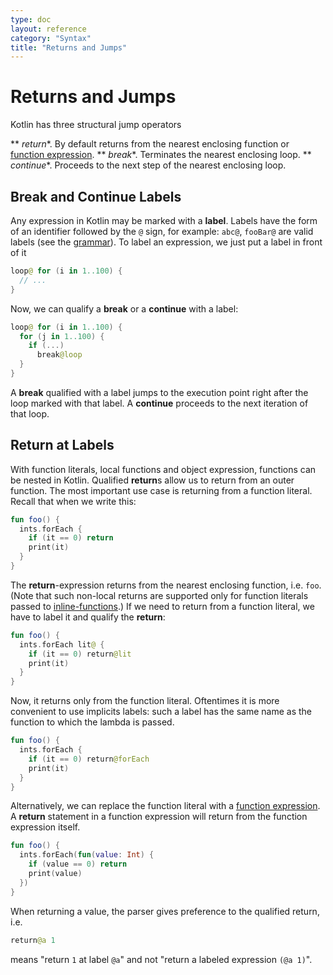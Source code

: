 ```yaml
---
type: doc
layout: reference
category: "Syntax"
title: "Returns and Jumps"
---
```


# Returns and Jumps

Kotlin has three structural jump operators

** *return**<!--keyword-->. By default returns from the nearest enclosing function or [function expression](lambdas.html#function-expressions).
** *break**<!--keyword-->. Terminates the nearest enclosing loop.
** *continue**<!--keyword-->. Proceeds to the next step of the nearest enclosing loop.

## Break and Continue Labels

Any expression in Kotlin may be marked with a **label**<!--keyword-->.
Labels have the form of an identifier followed by the `@` sign, for example: `abc@`, `fooBar@` are valid labels (see the [grammar](https://kotlinlang.org/docs/reference/grammar.html#label)).
To label an expression, we just put a label in front of it

``` kotlin
loop@ for (i in 1..100) {
  // ...
}
```

Now, we can qualify a **break**<!--keyword--> or a **continue**<!--keyword--> with a label:

``` kotlin
loop@ for (i in 1..100) {
  for (j in 1..100) {
    if (...)
      break@loop
  }
}
```

A **break**<!--keyword--> qualified with a label jumps to the execution point right after the loop marked with that label.
A **continue**<!--keyword--> proceeds to the next iteration of that loop.


## Return at Labels

With function literals, local functions and object expression, functions can be nested in Kotlin. 
Qualified **return**<!--keyword-->s allow us to return from an outer function. 
The most important use case is returning from a function literal. Recall that when we write this:

``` kotlin
fun foo() {
  ints.forEach {
    if (it == 0) return
    print(it)
  }
}
```

The **return**<!--keyword-->-expression returns from the nearest enclosing function, i.e. `foo`.
(Note that such non-local returns are supported only for function literals passed to [inline-functions](inline-functions.html).)
If we need to return from a function literal, we have to label it and qualify the **return**<!--keyword-->:

``` kotlin
fun foo() {
  ints.forEach lit@ {
    if (it == 0) return@lit
    print(it)
  }
}
```

Now, it returns only from the function literal. Oftentimes it is more convenient to use implicits labels:
such a label has the same name as the function to which the lambda is passed.

``` kotlin
fun foo() {
  ints.forEach {
    if (it == 0) return@forEach
    print(it)
  }
}
```

Alternatively, we can replace the function literal with a [function expression](lambdas.html#function-expressions).
A **return**<!--keyword--> statement in a function expression will return from the function expression itself.

``` kotlin
fun foo() {
  ints.forEach(fun(value: Int) {
    if (value == 0) return
    print(value)
  })
}
```

When returning a value, the parser gives preference to the qualified return, i.e.

``` kotlin
return@a 1
```

means "return `1` at label `@a`" and not "return a labeled expression `(@a 1)`".
